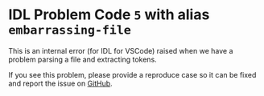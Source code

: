 # IDL Problem Code `5` with alias `embarrassing-file`

This is an internal error (for IDL for VSCode) raised when we have a problem parsing a file and extracting tokens.

If you see this problem, please provide a reproduce case so it can be fixed and report the issue on [GitHub](https://github.com/interactive-data-language/vscode-idl/issues/new/choose).

